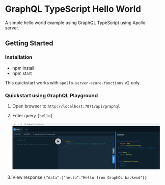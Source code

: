 # GraphQL TypeScript Hello World

A simple hello world example using GraphQL TypeScript using Apollo server.

## Getting Started

### Installation

- npm install 
- npm start

This quickstart works with `apollo-server-azure-functions` v2 only.

### Quickstart using GraphQL Playground

1. Open browser to `http://localhost:7071/api/graphql`
2. Enter query `{hello}`

    ![](./media/graphql_playground.png)

3. View response `{"data":{"hello":"Hello from GraphQL backend"}}`
